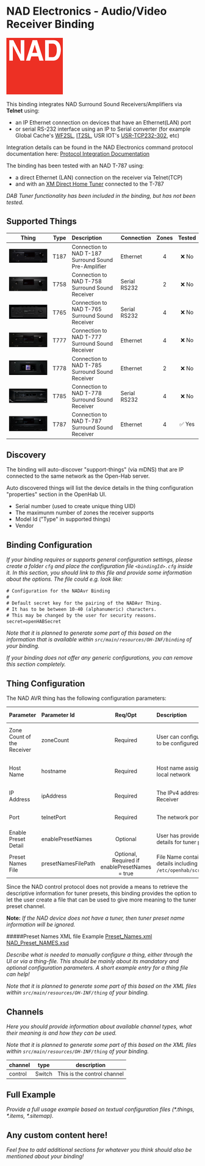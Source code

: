 # NAD Electronics - Audio/Video Receiver Binding

![NAD Electronics](doc/NAD_logo_red.png)

This binding integrates NAD Surround Sound Receivers/Amplifiers via **Telnet** using: <ul><li>an IP Ethernet connection on devices that have an Ethernet(LAN) port</li><li>or serial RS-232 interface using an IP to Serial converter (for example Global Cache's [WF2SL](https://www.globalcache.com/products/itach/wf2slspecs/), [IT2SL](https://www.globalcache.com/products/itach/ip2slspecs/), USR IOT's [USR-TCP232-302](https://www.pusr.com/products/1-port-rs232-to-ethernet-converters-usr-tcp232-302.html), etc)</li></ul>

Integration details can be found in the NAD Electronics command protocol documentation  here: [Protocol Integration Documentation](https://nadelectronics.com/software/#Protocol)

The binding has been tested with an NAD T-787 using: <ul><li>a direct Ethernet (LAN) connection on the receiver via Telnet(TCP)</li> <li> and with an [XM Direct Home Tuner](https://shop.siriusxm.com/support/xm-direct-home-tuner.html) connected to the T-787</li></ul>  

_DAB Tuner functionality has been included in the binding, but has not been tested._

## Supported Things

| Thing | Type | Description | Connection | Zones | Tested |
|:-:|:-:|:--|-------|:-:|:-:|
| ![T-187](doc/NAD-T-187.svg) | T187 | Connection to NAD T-187 Surround Sound Pre-Amplifier  | Ethernet | 4 |&#10060; No |
| ![T-758](doc/NAD-T-758-AV.svg) | T758 | Connection to NAD T-758 Surround Sound Receiver | Serial RS232 | 2 | &#10060; No |
| ![T-765](doc/NAD-T-765.svg) | T765 | Connection to NAD T-765 Surround Sound Receiver | Serial RS232 | 4 | &#10060; No |
| ![T-777](doc/NAD-T-777.svg) | T777 | Connection to NAD T-777 Surround Sound Receiver | Ethernet | 4 | &#10060; No |
| ![T-778](doc/NAD-T-778.svg) | T778 | Connection to NAD T-785 Surround Sound Receiver | Ethernet | 2 | &#10060; No |
| ![T-785](doc/NAD-T-785.svg) | T785 | Connection to NAD T-778 Surround Sound Receiver | Serial RS232 | 4 | &#10060; No |
| ![T-787](doc/NAD-T-787.svg) | T787 | Connection to NAD T-787 Surround Sound Receiver | Ethernet | 4 | &#9989; Yes |

## Discovery

The binding will auto-discover "support-things" (via mDNS) that are IP connected to the same network as the Open-Hab server.  

Auto discovered things will list the device details in the thing configuration "properties" section in the OpenHab UI.
<ul><li>Serial number (used to create unique thing UID)</li><li>The maximunm number of zones the receiver supports</li><li>Model Id ("Type" in supported things)</li><li>Vendor</li></ul>


## Binding Configuration

_If your binding requires or supports general configuration settings, please create a folder ```cfg``` and place the configuration file ```<bindingId>.cfg``` inside it. In this section, you should link to this file and provide some information about the options. The file could e.g. look like:_

```
# Configuration for the NADAvr Binding
#
# Default secret key for the pairing of the NADAvr Thing.
# It has to be between 10-40 (alphanumeric) characters.
# This may be changed by the user for security reasons.
secret=openHABSecret
```

_Note that it is planned to generate some part of this based on the information that is available within ```src/main/resources/OH-INF/binding``` of your binding._

_If your binding does not offer any generic configurations, you can remove this section completely._

## Thing Configuration

The NAD AVR thing has the following configuration parameters:

| Parameter | Parameter Id | Req/Opt | Description | Default |  Type | Accepted Values |
| :--       | :--          | :-:               | :--         | :-:     | :-: | :--             |
| Zone Count of the Receiver | zoneCount | Required | User can configured number of zones to be configured | 2 | Integer | 1 - maxZones listed in Thing properties |  
| Host Name | hostname     | Required          | Host name assigned to device on the local network | | String | Host name or IPv4 address |
| IP Address | ipAddress   | Required          | The IPv4 address assigned the the NAD Receiver | | String | Any valid IPv4 address |
| Port      | telnetPort   | Required           | The network port for Telnet connection | 23 | Integer | Any valid TCP port number |
| Enable Preset Detail | enablePresetNames | Optional | User has provided an xml file listing details for tuner presets | false | Boolean | true or false |
| Preset Names File | presetNamesFilePath | Optional, <br />Required if enablePresetNames = true | File Name containing preset name details including path e.g. ```/etc/openhab/scripts/Preset_Names.xml``` | | String | Valid path and file name |

Since the NAD control protocol does not provide a means to retrieve the descriptive information for tuner presets, this binding provides the option to let the user create a file that can be used to give more meaning to the tuner preset channel.

**Note:** _If the NAD device does not have a tuner, then tuner preset name information will be ignored._

#####Preset Names XML file Example 
[Preset_Names.xml](doc/Preset_Names.xml) 
[NAD_Preset_NAMES.xsd](doc/NAD_Preset_Names.xsd)


_Describe what is needed to manually configure a thing, either through the UI or via a thing-file. This should be mainly about its mandatory and optional configuration parameters. A short example entry for a thing file can help!_

_Note that it is planned to generate some part of this based on the XML files within ```src/main/resources/OH-INF/thing``` of your binding._

## Channels

_Here you should provide information about available channel types, what their meaning is and how they can be used._

_Note that it is planned to generate some part of this based on the XML files within ```src/main/resources/OH-INF/thing``` of your binding._

| channel  | type   | description                  |
|----------|--------|------------------------------|
| control  | Switch | This is the control channel  |

## Full Example

_Provide a full usage example based on textual configuration files (*.things, *.items, *.sitemap)._

## Any custom content here!

_Feel free to add additional sections for whatever you think should also be mentioned about your binding!_
